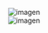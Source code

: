![imagen](https://github.com/sofi131/pokemonweb/assets/91051075/a9da163f-b586-4a77-a1ab-37c117a9cd12) <br>
![imagen](https://github.com/sofi131/pokemonweb/assets/91051075/5b4d4b03-8bce-4f32-bb18-0748481474af) <br>




